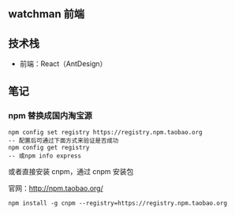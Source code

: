 ## watchman 前端

## 技术栈
* 前端：React（AntDesign）

## 笔记
### npm 替换成国内淘宝源
```
npm config set registry https://registry.npm.taobao.org
-- 配置后可通过下面方式来验证是否成功
npm config get registry
-- 或npm info express
```
或者直接安装 cnpm，通过 cnpm 安装包

官网：http://npm.taobao.org/
```
npm install -g cnpm --registry=https://registry.npm.taobao.org
```
